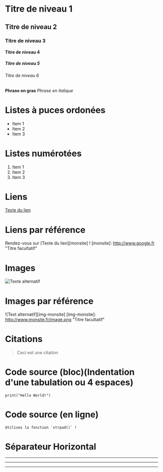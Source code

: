# Titre de niveau 1
## Titre de niveau 2
### Titre de niveau 3
#### Titre de niveau 4
##### Titre de niveau 5
###### Titre de niveau 6

**Phrase en gras**
_Phrase en italique_

# Listes à puces ordonées
* Item 1
* Item 2
* Item 3

# Listes numérotées
1. Item 1
2. Item 2
3. Item 3

# Liens
[Texte du lien](http://www.google.fr "Texte pour le titre, facultatif")

# Liens par référence
Rendez-vous sur [Texte du lien][monsite] !
[monsite]: http://www.google.fr "Titre facultatif"

# Images
![Texte alternatif](http://www.monsite.fr/image.png "Texte pour le titre, facultatif")

# Images par référence
![Text alternatif][img-monsite]
[img-monsite]: http://www.monsite.fr/image.png "Titre facultatif"

# Citations
> Ceci est une citation

# Code source (bloc)(Indentation d'une tabulation ou 4 espaces)
    print("Hello World!")

# Code source (en ligne)
    Utilises la fonction `strpad()` !

# Séparateur Horizontal
---
* * *
- - -